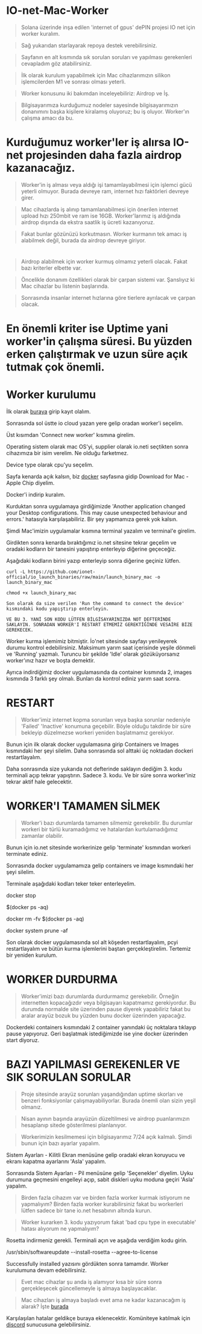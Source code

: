 # IO-net-Mac-Worker

> Solana üzerinde inşa edilen 'internet of gpus' dePIN projesi IO net için worker kuralım.

> Sağ yukarıdan starlayarak repoya destek verebilirsiniz.

> Sayfanın en alt kısmında sık sorulan soruları ve yapılması gerekenleri cevapladım göz atabilirsiniz.

> İlk olarak kurulum yapabilmek için Mac cihazlarımızın silikon işlemcilerden M1 ve sonrası olması yeterli.

> Worker konusunu iki bakımdan inceleyebiliriz: Airdrop ve İş.
  
> Bilgisayarımıza kurduğumuz nodeler sayesinde bilgisayarımızın donanımını başka kişilere kiralamış oluyoruz; bu iş oluyor. Worker'ın çalışma amacı da bu.

  # Kurduğumuz worker'ler iş alırsa IO-net projesinden daha fazla airdrop kazanacağız.
> Worker'in iş alması veya aldığı işi tamamlayabilmesi için işlemci gücü yeterli olmuyor. Burada devreye ram, internet hızı faktörleri devreye girer.
  
> Mac cihazlarda iş alınıp tamamlanabilmesi için önerilen internet upload hızı 250mbit ve ram ise 16GB. Worker'larımız iş aldığında airdrop dışında da ekstra saatlik iş ücreti kazanıyoruz.
  
> Fakat bunlar gözünüzü korkutmasın. Worker kurmanın tek amacı iş alabilmek değil, burada da airdrop devreye giriyor.
#
#



> Airdrop alabilmek için worker kurmuş olmamız yeterli olacak. Fakat bazı kriterler elbette var.

> Öncelikle donanım özellikleri olarak bir çarpan sistemi var. Şanslıyız ki Mac cihazlar bu listenin başlarında.
  
> Sonrasında insanlar internet hızlarına göre tierlere ayrılacak ve çarpan olacak.
  
  # En önemli kriter ise Uptime yani worker'in çalışma süresi. Bu yüzden erken çalıştırmak ve uzun süre açık tutmak çok önemli.
  #
  # Worker kurulumu
  İlk olarak [buraya](https://cloud.io.net/cloud/home) girip kayıt olalım.
  
  Sonrasında sol üstte io cloud yazan yere gelip oradan worker'i seçelim.
  
  Üst kısımdan 'Connect new worker' kısmına girelim.
  
  Operating sistem olarak mac OS'yi, supplier olarak io.neti seçtikten sonra cihazımıza bir isim verelim. Ne olduğu farketmez.
  
  Device type olarak cpu'yu seçelim.

  Sayfa kenarda açık kalsın, biz [docker](https://www.docker.com/products/docker-desktop/) sayfasına gidip Download for Mac - Apple Chip diyelim.

  Docker'i indirip kuralım.

  Kurduktan sonra uygulamaya girdiğimizde 'Another application changed your Desktop configurations. This may cause unexpected behaviour and errors.' hatasıyla karşılaşabiliriz. Bir şey yapmamıza gerek yok kalsın.

  Şimdi Mac'imizin uygulamalar kısmına terminal yazalım ve terminal'e girelim.

  Girdikten sonra kenarda bıraktığımız io.net sitesine tekrar geçelim ve oradaki kodların bir tanesini yapıştırıp enterleyip diğerine geçeceğiz.

  Aşağıdaki kodların birini yazıp enterleyip sonra diğerine geçiniz lütfen.

  ```console
  curl -L https://github.com/ionet-official/io_launch_binaries/raw/main/launch_binary_mac -o launch_binary_mac

  chmod +x launch_binary_mac

  Son olarak da size verilen 'Run the command to connect the device' kısmındaki kodu yapıştırıp enterleyin.

  VE BU 3. YANİ SON KODU LÜTFEN BİLGİSAYARINIZDA NOT DEFTERİNDE SAKLAYIN. SONRADAN WORKER'I RESTART ETMEMİZ GEREKTİĞİNDE VESAİRE BİZE GEREKECEK.
```

  Worker kurma işlemimiz bitmiştir. İo'net sitesinde sayfayı yenileyerek durumu kontrol edebilirsiniz. Maksimum yarım saat içerisinde yeşile dönmeli ve 'Running' yazmalı. Turuncu bir şekilde 'Idle' olarak gözüküyorsanız worker'ınız hazır ve boşta demektir.

  Ayrıca indirdiğimiz docker uygulamasında da container kısmında 2, images kısmında 3 farklı şey olmalı. Bunları da kontrol ediniz yarım saat sonra.

  # RESTART

> Worker'imiz internet kopma sorunları veya başka sorunlar nedeniyle 'Failed' 'Inactive' konumuna geçebilir. Böyle olduğu takdirde bir süre bekleyip düzelmezse workeri yeniden başlatmamız gerekiyor.

Bunun için ilk olarak docker uygulamasına girip Containers ve Images kısmındaki her şeyi silelim. Daha sonrasında sol alttaki üç noktadan dockeri restartlayalım.

Daha sonrasında size yukarıda not defterinde saklayın dediğim 3. kodu terminali açıp tekrar yapıştırın. Sadece 3. kodu. Ve bir süre sonra worker'iniz tekrar aktif hale gelecektir.

# WORKER'I TAMAMEN SİLMEK

> Worker'i bazı durumlarda tamamen silmemiz gerekebilir. Bu durumlar workeri bir türlü kuramadığımız ve hatalardan kurtulamadığımız zamanlar olabilir.

Bunun için io.net sitesinde workerinize gelip 'terminate' kısmından workeri terminate ediniz.

Sonrasında docker uygulamamıza gelip containers ve image kısmındaki her şeyi silelim.

Terminale aşağıdaki kodları teker teker enterleyelim.

docker stop

$(docker ps -aq)

docker rm -fv $(docker ps -aq)

docker system prune -af

Son olarak docker uygulamasında sol alt köşeden restartlayalım, pcyi restartlayalım ve bütün kurma işlemlerini baştan gerçekleştirelim. Tertemiz bir yeniden kurulum.

# WORKER DURDURMA

> Worker'imizi bazı durumlarda durdurmamız gerekebilir. Örneğin internetten kopacağızdır veya bilgisayarı kapatmamız gerekiyordur. Bu durumda normalde site üzerinden pause diyerek yapabiliriz fakat bu aralar arayüz bozuk bu yüzden bunu docker üzerinden yapacağız.

Dockerdeki containers kısmındaki 2 container yanındaki üç noktalara tıklayıp pause yapıyoruz. Geri başlatmak istediğimizde ise yine docker üzerinden start diyoruz.

# BAZI YAPILMASI GEREKENLER VE SIK SORULAN SORULAR

> Proje sitesinde arayüz sorunları yaşandığından uptime skorları ve benzeri fonksiyonlar çalışmayabiliyorlar. Burada önemli olan sizin yeşil olmanız.

> Nisan ayının başında arayüzün düzeltilmesi ve airdrop puanlarımızın hesaplanıp sitede gösterilmesi planlanıyor.

> Workerimizin kesilmemesi için bilgisayarımız 7/24 açık kalmalı. Şimdi bunun için bazı ayarlar yapalım.

Sistem Ayarları - Kilitli Ekran menüsüne gelip oradaki ekran koruyucu ve ekranı kapatma ayarlarını 'Asla' yapalım.

Sonrasında Sistem Ayarları - Pil menüsüne gelip 'Seçenekler' diyelim. Uyku durumuna geçmesini engelleyi açıp, sabit diskleri uyku moduna geçiri 'Asla' yapalım.

> Birden fazla cihazım var ve birden fazla worker kurmak istiyorum ne yapmalıyım? Birden fazla worker kurabilirsiniz fakat bu workerleri lütfen sadece bir tane io.net hesabının altında kurun.

> Worker kurarken 3. kodu yazıyorum fakat 'bad cpu type in executable' hatası alıyorum ne yapmalıyım?

Rosetta indirmeniz gerekli. Terminali açın ve aşağıda verdiğim kodu girin.

/usr/sbin/softwareupdate --install-rosetta --agree-to-license

Successfully installed yazısını gördükten sonra tamamdır. Worker kurulumuna devam edebilirsiniz.

> Evet mac cihazlar şu anda iş alamıyor kısa bir süre sonra gerçekleşecek güncellemeyle iş almaya başlayacaklar.

> Mac cihazları iş almaya başladı evet ama ne kadar kazanacağım iş alarak? İşte [burada](https://cloud.io.net/explorer/home)  

 Karşılaşılan hatalar geldikçe buraya eklenecektir. Komüniteye katılmak için [discord](https://discord.com/invite/ionetofficial) sunucusuna gelebilirsiniz.
